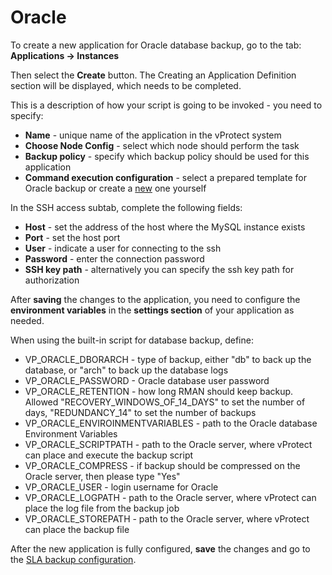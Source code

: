# Oracle

To create a new application for Oracle database backup, go to the tab: **Applications -&gt; Instances**

Then select the **Create** button. The Creating an Application Definition section will be displayed, which needs to be completed.

This is a description of how your script is going to be invoked - you need to specify:

* **Name**  - unique name of the application in the vProtect system
* **Choose Node Config** - select which node should perform the task
* **Backup policy** - specify which backup policy should be used for this application
* **Command execution configuration** - select a prepared template for Oracle backup or create a [new](../../../administration/applications/execution-configurations.md) one yourself

In the SSH access subtab, complete the following fields:

* **Host** - set the address of the host where the MySQL instance exists
* **Port** - set the host port
* **User** - indicate a user for connecting to the ssh
* **Password** - enter the connection password
* **SSH key path** - alternatively you can specify the ssh key path for authorization

After **saving** the changes to the application, you need to configure the **environment variables** in the **settings section** of your application as needed.

When using the built-in script for database backup, define:

* VP\_ORACLE\_DBORARCH - type of backup, either "db" to back up the database, or "arch" to back up the database logs
* VP\_ORACLE\_PASSWORD - Oracle database user password
* VP\_ORACLE\_RETENTION - how long RMAN should keep backup. Allowed "RECOVERY\_WINDOWS\_OF\_14\_DAYS" to set the number of days, "REDUNDANCY\_14" to set the number of backups
* VP\_ORACLE\_ENVIROINMENTVARIABLES - path to the Oracle database Environment Variables
* VP\_ORACLE\_SCRIPTPATH - path to the Oracle server, where vProtect can place and execute the backup script
* VP\_ORACLE\_COMPRESS - if backup should be compressed on the Oracle server, then please type "Yes"
* VP\_ORACLE\_USER - login username for Oracle
* VP\_ORACLE\_LOGPATH - path to the Oracle server, where vProtect can place the log file from the backup job
* VP\_ORACLE\_STOREPATH - path to the Oracle server, where vProtect can place the backup file

After the new application is fully configured, **save** the changes and go to the [SLA backup configuration](../../../administration/applications/backup-slas.md).


